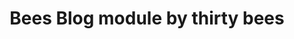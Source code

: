 ---
title: Bees Blog module by thirty bees
tags:
  - "blog"
  - "thirty bees blog"
  - "blog module"
  - "blog post"
audience: merchants
permalink: /native-modules/bees-blog/
---